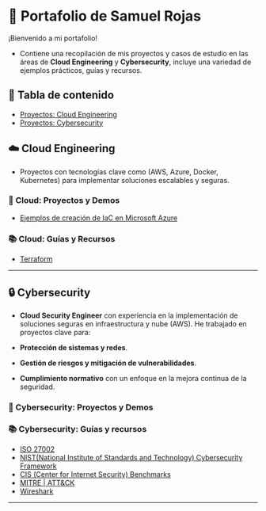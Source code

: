 # 📂 Portafolio de Samuel Rojas

¡Bienvenido a mi portafolio!

- Contiene una recopilación de mis proyectos y casos de estudio en las áreas de **Cloud Engineering** y **Cybersecurity**, incluye una variedad de ejemplos prácticos, guías y recursos.


## 📑 Tabla de contenido
- [Proyectos: Cloud Engineering](#-cloud-proyectos-y-demos)
- [Proyectos: Cybersecurity](#-cybersecurity-proyectos-y-demos)

## ☁️ Cloud Engineering

- Proyectos con tecnologías clave como (AWS, Azure, Docker, Kubernetes) para implementar soluciones escalables y seguras.


### 🚀 Cloud: Proyectos y Demos

- [Ejemplos de creación de IaC en Microsoft Azure ](https://github.com/samuelrojasm/demo-terraform-azure)


### 📚 Cloud: Guías y Recursos
- [Terraform]()

---

## 🔒 Cybersecurity

- **Cloud Security Engineer** con experiencia en la implementación de soluciones seguras en infraestructura y nube (AWS). He trabajado en proyectos clave para:

- **Protección de sistemas y redes**.
- **Gestión de riesgos y mitigación de vulnerabilidades**.
- **Cumplimiento normativo** con un enfoque en la mejora continua de la seguridad.


### 🚀 Cybersecurity: Proyectos y Demos


### 📚 Cybersecurity: Guías y recursos

- [ISO 27002](https://www.iso.org/standard/75652.html)
- [NIST(National Institute of Standards and Technology) Cybersecurity Framework](https://www.nist.gov/cyberframework)
- [CIS (Center for Internet Security) Benchmarks](https://www.cisecurity.org/cis-benchmarks)
- [MITRE | ATT&CK](https://attack.mitre.org/)
- [Wireshark](https://www.wireshark.org/)

---


